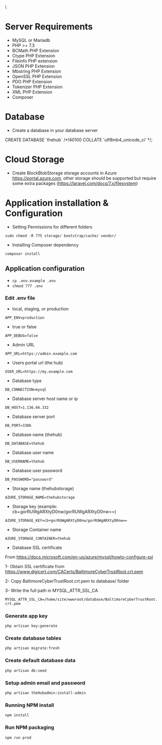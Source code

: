\
# Server Requirements

- MySQL or Mariadb
- PHP >= 7.3
- BCMath PHP Extension
- Ctype PHP Extension
- Fileinfo PHP extension
- JSON PHP Extension
- Mbstring PHP Extension
- OpenSSL PHP Extension
- PDO PHP Extension
- Tokenizer PHP Extension
- XML PHP Extension
- Composer


# Database
- Create a database in your database server

CREATE DATABASE \`thehub\` /*!40100 COLLATE 'utf8mb4_unicode_ci' */;

# Cloud Storage
- Create BlockBlobStorage storage accounts in Azure
https://portal.azure.com, other storage should be supported but require some extra packages (https://laravel.com/docs/7.x/filesystem)

# Application installation & Configuration
- Setting Permissions for different folders

`sudo chmod -R 775 storage/ bootstrap/cache/ vendor/`

- Installing Composer dependency

`composer install`

## Application configuration
- `cp .env.example .env`
- `chmod 777 .env`

### Edit .env file

- local, staging, or production

`APP_ENV=production`



- true or false

`APP_DEBUG=false`


- Admin URL

`APP_URL=https://admin.example.com`


- Users portal url (the hub)

`USER_URL=https://my.example.com`


- Database type

`DB_CONNECTION=mysql`


- Database server host name or ip

`DB_HOST=1.136.66.332`


- Database server port

`DB_PORT=3306`


- Database name (thehub)

`DB_DATABASE=thehub`


- Database user name

`DB_USERNAME=thehub`


- Database user password

`DB_PASSWORD="password"`


- Storage name (thehubstorage)

`AZURE_STORAGE_NAME=thehubstorage`


- Storage key (example: cb+gorRUWgARXtyD0nw/gorRUWgARXtyD0nw==)

`AZURE_STORAGE_KEY=cb+gorRUWgARXtyD0nw/gorRUWgARXtyD0nw==`


- Storage Container name

`AZURE_STORAGE_CONTAINER=thehub`


- Database SSL certificate

From https://docs.microsoft.com/en-us/azure/mysql/howto-configure-ssl

1- Obtain SSL certificate from https://www.digicert.com/CACerts/BaltimoreCyberTrustRoot.crt.pem

2- Copy BaltimoreCyberTrustRoot.crt.pem to database/ folder

3- Write the full path in MYSQL_ATTR_SSL_CA

`MYSQL_ATTR_SSL_CA=/home/site/wwwroot/database/BaltimoreCyberTrustRoot.crt.pem`


### Generate app key

`php artisan key:generate`

### Create database tables

`php artisan migrate:fresh`

### Create default database data

`php artisan db:seed`

### Setup admin email and password 

`php artisan theHubadmin:install-admin`

### Running NPM install

`npm install`

### Run NPM packaging 

`npm run prod`
